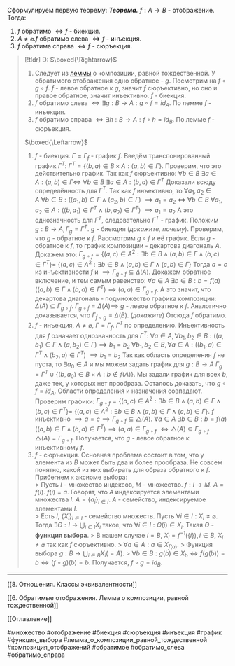 Сформулируем первую теорему:
***Теорема.*** $f:A \to B$ - отображение. Тогда:
1. $f$ обратимо $\iff f$ - биекция.
2. $A \neq \varnothing. f$ обратимо слева $\iff f$ - инъекция.
3. $f$ обратима справа $\iff f$ - сюръекция.
>[!tldr] D:
>$\boxed{\Rightarrow}$
>1. Следует из [леммы](6.%20Обратимые%20отображения.%20Лемма%20о%20композиции,%20равной%20тождественной#Лемма%20о%20композиции,%20равной%20тождественной) о композиции, равной тождественной. 
>   У обратимого отображения одно обратное - $g$. Посмотрим на $f\circ g \circ f$. $f$ - левое обратное к $g$, значит $f$ сюръективно, но оно и правое обратное, значит инъективно. $f$ - биекция. 
>2. $f$ обратимо слева $\iff \exists g: B \rightarrow A: g \circ f = id_A$. 
>   По лемме $f$ - инъекция.
>3. $f$ обратимо справа $\iff\exists h: B \rightarrow A: f \circ h = id_B$.
>   По лемме $f$ - сюръекция.
>
>$\boxed{\Leftarrow}$
>1. $f$ - биекция. $\Gamma = \Gamma_f$ - график $f$.
>   Введём транспонированный график $\Gamma^T:$
>   $\Gamma^T=\{(b,a) \in B \times A: (a,b) \in \Gamma\}$.
>   Проверим, что это действительно график. Так как $f$ сюръективно:
>   $\forall b \in B \ \exists a \in A: (a,b) \in \Gamma\iff$
>   $\forall b \in B\text{ } \exists a \in A: (b,a) \in \Gamma^T$
>   Доказали всюду определённость для $\Gamma^T$. 
>   Так как $f$ инъективно, то 
>   $\forall a_1,a_2 \in A \ \forall b \in B: \big((a_1,b) \in \Gamma \land (a_2,b) \in \Gamma\big)$ $\implies a_1=a_2$
>   $\iff$
>   $\forall b \in B \ \forall a_1, a_2 \in A:\big((b,a_1) \in \Gamma^T \land (b, a_2)\in \Gamma^T\big)$ $\implies a_1 = a_2$
>   А это однозначность для $\Gamma^T$, следовательно $\Gamma^T$ - график.
>   Положим $g: B \to A, \Gamma_g=\Gamma^T$.
>   $g$ - биекция (*докажите, почему*).
>   Проверим, что $g$ - обратное к $f$.
>   Рассмотрим $g \circ f$ и её график. Если $g$ - обратное к $f$, то график композиции - декартова диагональ $A$. Докажем это:
>   $\Gamma_{g\circ f} = \{ (a,c) \in A^2 : \exists b \in B \land (a,b) \in \Gamma \land (b,c) \in \Gamma^T\} =$ $\{ (a,c) \in A^2:\exists b \in B \land (a,b) \in \Gamma \land (c,b) \in \Gamma\}$
>   Тогда $a=c$ из инъективности $f$ и $\implies\Gamma_{g\circ f} \subseteq \Delta(A)$.
>   Докажем обратное включение, и тем самым равенство:
>   $\forall a \in A \ \exists b \in B: b = f(a)$ 
>   $((a,b) \in \Gamma \land (b,a) \in \Gamma^T )\implies (a,a) \in \Gamma_{g\circ f}$.
>   А это значит, что декартова диагональ - подмножество графика композиции: $\Delta(A) \subseteq \Gamma_{g\circ f}$.
>   $\Gamma_{g\circ f} = \Delta(A) \implies$ $g$ - левое обратное к $f$.
>   Аналогично доказывается, что $\Gamma_{f\circ g}=\Delta(B)$. (*докажите*)
>   Отсюда $f$ обратимо.
>2. $f$ - инъекция, $A \neq \varnothing,\ \Gamma = \Gamma_f$. $\Gamma^T$ по определению. Инъективность для $f$ означает однозначность для $\Gamma^T$:
>   $\forall a\in A, \forall b_1, b_2 \in B: ((a,b_1) \in \Gamma \land (a,b_2) \in \Gamma) \implies b_1 = b_2$ 
>   $\forall b_1, b_2 \in B, \forall a \in A:((b_1,a) \in \Gamma^T \land (b_2,a) \in \Gamma^T)$ $\implies b_1 = b_2$
>   Так как область определения $f$ не пуста, то $\exists a_0 \in A$ и мы можем задать график для $g: B \rightarrow A$ $\Gamma_g = \Gamma^T \cup \{(b,a_0) \in B \times A: b \notin f(A)\}$. 
>   Мы задали график для всех $b$, даже тех, у которых нет прообраза. Осталось доказать, что $g\circ f = id_A$. Области определения и назначения совпадают. Проверим графики:
>   $\Gamma_{g\circ f} = \{ (a,c) \in A^2 : \exists b \in B \land (a,b) \in \Gamma \land (b,c) \in \Gamma^T\} =$
>   $\{ (a,c) \in A^2:\exists b \in B \land (a,b) \in \Gamma \land (c,b) \in \Gamma\}$.
>   $f$ инъективно $\implies a = c\implies\Gamma_{g \circ f} \subseteq \bigtriangleup(A)$.
>   $\forall a \in A \text{ } \exists b \in B: b = f(a)$ 
>   $((a,b) \in \Gamma \land (b,a) \in \Gamma^T )\implies (a,a) \in \Gamma_{g\circ f}$ 
>   $\iff\bigtriangleup(A) \subseteq \Gamma_{g\circ f}$
>   $\bigtriangleup(A) = \Gamma_{g \circ f}$. Получается, что $g$ - левое обратное к инъективному $f$.
>3. $f$ - сюръекция. Основная проблема состоит в том, что у элемента из $B$ может быть два и более прообраза. Не совсем понятно, какой из них выбирать для образа обратного к $f$. Прибегнем к аксиоме выбора:    
    > Пусть $I$ - множество индексов, $M$ - множество. $f: I \rightarrow M$. $A = f(I)$. $f(i) = a$. Говорят, что $A$ индексируется элементами множества $I$: $A = \{a_i\}_{i \in I}$. $A$ - семейство, индексируемое элементами $I$.    
    > Есть $I$, $\{X_i\}_{i \in I}$ - семейство множеств. Пусть $\forall i \in I :X_i \neq \varnothing$. Тогда $\exists \Theta: I \rightarrow \bigcup_{i \in I} X_i$ такое, что $\forall i \in I : \Theta(i) \in X_i$. Такая $\Theta$ - **функция выбора**. 
    > В нашем случае $I = B$, $X_i = f^{-1}(\{i\}), i \in B$, $X_i \neq \varnothing$ так как $f$ сюръективно.
    > $\forall a \in A : a \in X_{f(a)}$. 
    > Функция выбора $g: B \rightarrow \bigcup_{i \in B} X_i (= A)$.
    > $\forall b \in B: g(b) \in X_b \iff f(g(b)) = b \iff (f \circ g)(b) = b$. Получается, $f\circ g = id_B$.
    
---
[[8. Отношения. Классы эквивалентности]]

[[6. Обратимые отображения. Лемма о композиции, равной тождественной]]

[[Оглавление]]

#множество 
#отображение 
#биекция 
#сюръекция 
#инъекция 
#график 
#функция_выбора
#лемма_о_композиции_равной_тождественной 
#композиция_отображений 
#обратимое 
#обратимо_слева 
#обратимо_справа 